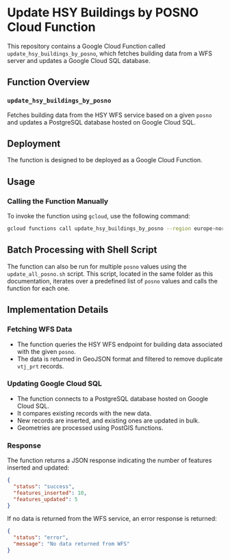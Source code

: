# Update HSY Buildings by POSNO Cloud Function

This repository contains a Google Cloud Function called `update_hsy_buildings_by_posno`, which fetches building data from a WFS server and updates a Google Cloud SQL database.

## Function Overview

### `update_hsy_buildings_by_posno`

Fetches building data from the HSY WFS service based on a given `posno` and updates a PostgreSQL database hosted on Google Cloud SQL.

## Deployment

The function is designed to be deployed as a Google Cloud Function.

## Usage

### Calling the Function Manually

To invoke the function using `gcloud`, use the following command:

```bash
gcloud functions call update_hsy_buildings_by_posno --region europe-north1 --data '{"posno": "00100"}'
```

## Batch Processing with Shell Script

The function can also be run for multiple `posno` values using the `update_all_posno.sh` script. This script, located in the same folder as this documentation, iterates over a predefined list of `posno` values and calls the function for each one.

## Implementation Details

### Fetching WFS Data

- The function queries the HSY WFS endpoint for building data associated with the given `posno`.
- The data is returned in GeoJSON format and filtered to remove duplicate `vtj_prt` records.

### Updating Google Cloud SQL

- The function connects to a PostgreSQL database hosted on Google Cloud SQL.
- It compares existing records with the new data.
- New records are inserted, and existing ones are updated in bulk.
- Geometries are processed using PostGIS functions.

### Response

The function returns a JSON response indicating the number of features inserted and updated:

```json
{
  "status": "success",
  "features_inserted": 10,
  "features_updated": 5
}
```

If no data is returned from the WFS service, an error response is returned:

```json
{
  "status": "error",
  "message": "No data returned from WFS"
}
```
